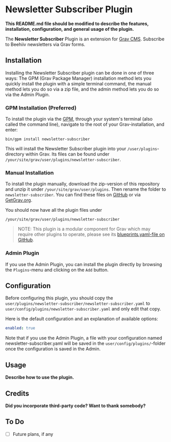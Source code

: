 # Newsletter Subscriber Plugin

**This README.md file should be modified to describe the features, installation, configuration, and general usage of the plugin.**

The **Newsletter Subscriber** Plugin is an extension for [Grav CMS](https://github.com/getgrav/grav). Subscribe to Beehiiv newsletters via Grav forms.

## Installation

Installing the Newsletter Subscriber plugin can be done in one of three ways: The GPM (Grav Package Manager) installation method lets you quickly install the plugin with a simple terminal command, the manual method lets you do so via a zip file, and the admin method lets you do so via the Admin Plugin.

### GPM Installation (Preferred)

To install the plugin via the [GPM](https://learn.getgrav.org/cli-console/grav-cli-gpm), through your system's terminal (also called the command line), navigate to the root of your Grav-installation, and enter:

    bin/gpm install newsletter-subscriber

This will install the Newsletter Subscriber plugin into your `/user/plugins`-directory within Grav. Its files can be found under `/your/site/grav/user/plugins/newsletter-subscriber`.

### Manual Installation

To install the plugin manually, download the zip-version of this repository and unzip it under `/your/site/grav/user/plugins`. Then rename the folder to `newsletter-subscriber`. You can find these files on [GitHub](https://github.com/rodrigogiraoserrao/grav-plugin-newsletter-subscriber) or via [GetGrav.org](https://getgrav.org/downloads/plugins).

You should now have all the plugin files under

    /your/site/grav/user/plugins/newsletter-subscriber
	
> NOTE: This plugin is a modular component for Grav which may require other plugins to operate, please see its [blueprints.yaml-file on GitHub](https://github.com/rodrigogiraoserrao/grav-plugin-newsletter-subscriber/blob/main/blueprints.yaml).

### Admin Plugin

If you use the Admin Plugin, you can install the plugin directly by browsing the `Plugins`-menu and clicking on the `Add` button.

## Configuration

Before configuring this plugin, you should copy the `user/plugins/newsletter-subscriber/newsletter-subscriber.yaml` to `user/config/plugins/newsletter-subscriber.yaml` and only edit that copy.

Here is the default configuration and an explanation of available options:

```yaml
enabled: true
```

Note that if you use the Admin Plugin, a file with your configuration named newsletter-subscriber.yaml will be saved in the `user/config/plugins/`-folder once the configuration is saved in the Admin.

## Usage

**Describe how to use the plugin.**

## Credits

**Did you incorporate third-party code? Want to thank somebody?**

## To Do

- [ ] Future plans, if any

